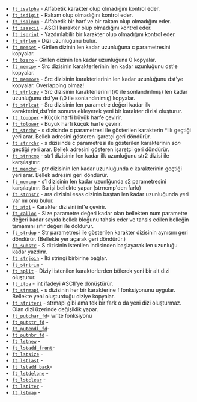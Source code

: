 * [`ft_isalpha`](ft_isalpha.c)			- Alfabetik karakter olup olmadığını kontrol eder.
* [`ft_isdigit`](ft_isdigit.c)			- Rakam olup olmadığını kontrol eder.
* [`ft_isalnum`](ft_isalnum.c)		  - Alfabetik bir harf ve bir rakam olup olmadığını eder.
* [`ft_isascii`](ft_isascii.c)			- ASCII karakter olup olmadığını kontrol eder.
* [`ft_isprint`](ft_isprint.c)			- Yazdırılabilir bir karakter olup olmadığını kontrol eder.
* [`ft_strlen`](ft_strlen.c)			  - Dizi uzunluğunu bulur.
* [`ft_memset`](ft_memset.c)		    - Girilen dizinin len kadar uzunluğuna c parametresini kopyalar.
* [`ft_bzero`](ft_bzero.c)		      - Girilen dizinin len kadar uzunluğuna 0 kopyalar.
* [`ft_memcpy`](ft_memcpy.c)		    - Src dizisinin karakterlerinin len kadar uzunluğunu dst'e kopyalar.
* [`ft_memmove`](ft_memmove.c)	    - Src dizisinin karakterlerinin len kadar uzunluğunu dst'ye kopyalar. Overlapping olmaz!  
* [`ft_strlcpy`](ft_strlcpy.c)			- Src dizisinin karakterlerinin(\0 ile sonlandırılmış) len kadar uzunluğunu dst'ye (\0 ile sonlandırılmış) kopyalar. 
* [`ft_strlcat`](ft_strlcat.c)			- Src dizisinin len parametre değeri kadar ilk karakterini,dst'nin sonuna ekleyerek yeni bir karakter dizisi oluşturur.
* [`ft_toupper`](ft_toupper.c)			- Küçük harfi büyük harfe çevirir.
* [`ft_tolower`](ft_tolower.c)			- Büyük harfi küçük harfe çevirir.   
* [`ft_strchr`](ft_strchr.c)			  - s dizisinde c parametresi ile gösterilen karakterin *ilk geçtiği yeri arar. Bellek adresini gösteren işaretçi geri döndürür.
* [`ft_strrchr`](ft_strrchr.c)			- s dizisinde c parametresi ile gösterilen karakterinin *son* geçtiği yeri arar. Bellek adresini gösteren işaretçi geri döndürür.    
* [`ft_strncmp`](ft_strncmp.c) 			- str1 dizisinin len kadar ilk uzunluğunu str2 dizisi ile karşılaştırır.    
* [`ft_memchr`](ft_memchr.c)		    - ptr dizisinin len kadar uzunluğunda c karakterinin geçtiği yeri arar. Bellek adresini geri döndürür.
* [`ft_memcmp`](ft_memcmp.c)		    - s1 dizisinin len kadar uzunlğunda s2 parametresini karşılaştırır. Bu işi bellekte yapar (strncmp'den farkı)
* [`ft_strnstr`](ft_strnstr.c)			- ara dizisini esas dizinin baştan len kadar uzunluğunda yeri var mı onu bulur.
* [`ft_atoi`](ft_atoi.c)		        - Karakter dizisini int'e çevirir.
* [`ft_calloc`](ft_calloc.c)	      - Size parametre değeri kadar olan bellekten num parametre değeri kadar sayıda bellek bloğunu tahsis eder ve tahsis edilen belleğin tamamını sıfır değeri ile doldurur.
* [`ft_strdup`](ft_strdup.c)		    - Str parametresi ile gösterilen karakter dizisinin aynısını geri döndürür. (Bellekte yer açarak geri döndürür.)
* [`ft_substr`](ft_substr.c)			  - S dizisinin istenilen indisinden başlayarak len uzunluğu kadar yazdırır.
* [`ft_strjoin`](ft_strjoin.c)			- İki stringi birbirine bağlar.
* [`ft_strtrim`](ft_strtrim.c)	    - 
* [`ft_split`](ft_split.c)				  - Diziyi istenilen karakterlerden bölerek yeni bir alt dizi oluşturur.
* [`ft_itoa`](ft_itoa.c)		        - int ifadeyi ASCII'ye dönüştürür.
* [`ft_strmapi`](ft_strmapi.c)			- s dizisinin her bir karakterine f fonksiyonunu uygular. Bellekte yeni oluşturduğu diziye kopyalar.
* [`ft_striteri`](ft_striteri.c)		- strmapi gibi ama tek bir fark o da yeni dizi oluşturmaz. Olan dizi üzerinde değişiklik yapar.
* [`ft_putchar_fd`](ft_putchar_fd.c)- write fonksiyonu
* [`ft_putstr_fd`](ft_putstr_fd.c)	- 
* [`ft_putendl_fd`](ft_putendl_fd.c)-
* [`ft_putnbr_fd`](ft_putnbr_fd.c)	-	
* [`ft_lstnew`](ft_lstnew.c)		    - 
* [`ft_lstadd_front`](ft_lstadd_front.c)-  
* [`ft_lstsize`](ft_lstsize.c)		  -
* [`ft_lstlast`](ft_lstlast.c)		  -
* [`ft_lstadd_back`](ft_lstadd_back.c)-	  
* [`ft_lstdelone`](ft_lstdelone.c)	-	
* [`ft_lstclear`](ft_lstclear.c)		-	
* [`ft_lstiter`](ft_lstiter.c)		  -
* [`ft_lstmap`](ft_lstmap.c)        -
